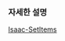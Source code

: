 ### 자세한 설명

[Isaac-SetItems](https://www.notion.so/Isaac-setitems-e93b8063baf347599ec3af5da11f677a)
